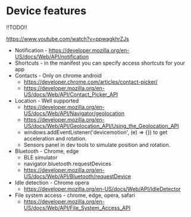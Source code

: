 # Device features

!!TODO!!

https://www.youtube.com/watch?v=ppwagkhrZJs

- Notification - https://developer.mozilla.org/en-US/docs/Web/API/notification
- Shortcuts - in the manifest you can specify access shortcuts for your app
- Contacts - Only on chrome android
  - https://developer.chrome.com/articles/contact-picker/
  - https://developer.mozilla.org/en-US/docs/Web/API/Contact_Picker_API
- Location - Well supported
  - https://developer.mozilla.org/en-US/docs/Web/API/Navigator/geolocation
  - https://developer.mozilla.org/en-US/docs/Web/API/Geolocation_API/Using_the_Geolocation_API
  - windows.addEventListener('devicemotion', (e) => {}) to get acceleration and rotation.
  - Sensors panel in dev tools to simulate position and rotation.
- Bluetooth - Chrome, edge
  - BLE simulator
  - navigator.bluetooth.requestDevices
  - https://developer.mozilla.org/en-US/docs/Web/API/Bluetooth/requestDevice
- Idle detection - Chrome opera
  - https://developer.mozilla.org/en-US/docs/Web/API/IdleDetector
- File system access - chrome, edge, opera, safari
  - https://developer.mozilla.org/en-US/docs/Web/API/File_System_Access_API
